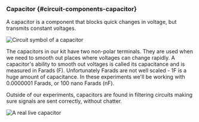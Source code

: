 ### Capacitor {#circuit-components-capacitor}

A capacitor is a component that blocks quick changes in voltage, but transmits constant voltages.

![Circuit symbol of a capacitor](https://raw.githubusercontent.com/OnionIoT/Onion-Docs/master/Omega2/Kit-Guides/img/capacitor-symbol.png)

The capacitors in our kit have two non-polar terminals. They are used when we need to smooth out places where voltages can change rapidly. A capacitor's ability to smooth out voltages is called its capacitance and is measured in Farads (F). Unfortunately Farads are not well scaled - 1F is a huge amount of capacitance. In these experiments we'll be working with 0.0000001 Farads, or 100 nano Farads (nF). 

Outside of our experiments, capacitors are found in filtering circuits making sure signals are sent correctly, without chatter.

![A real live capacitor](https://raw.githubusercontent.com/OnionIoT/Onion-Docs/master/Omega2/Kit-Guides/img/capacitor-photo.jpg)

